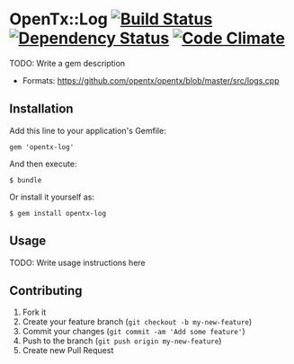 # OpenTx::Log [![Build Status](https://travis-ci.org/code-lever/opentx-log.png)](https://travis-ci.org/code-lever/opentx-log) [![Dependency Status](https://gemnasium.com/code-lever/opentx-log.png)](https://gemnasium.com/code-lever/opentx-log) [![Code Climate](https://codeclimate.com/github/code-lever/opentx-log.png)](https://codeclimate.com/github/code-lever/opentx-log)

TODO: Write a gem description

* Formats: https://github.com/opentx/opentx/blob/master/src/logs.cpp

## Installation

Add this line to your application's Gemfile:

    gem 'opentx-log'

And then execute:

    $ bundle

Or install it yourself as:

    $ gem install opentx-log

## Usage

TODO: Write usage instructions here

## Contributing

1. Fork it
2. Create your feature branch (`git checkout -b my-new-feature`)
3. Commit your changes (`git commit -am 'Add some feature'`)
4. Push to the branch (`git push origin my-new-feature`)
5. Create new Pull Request
